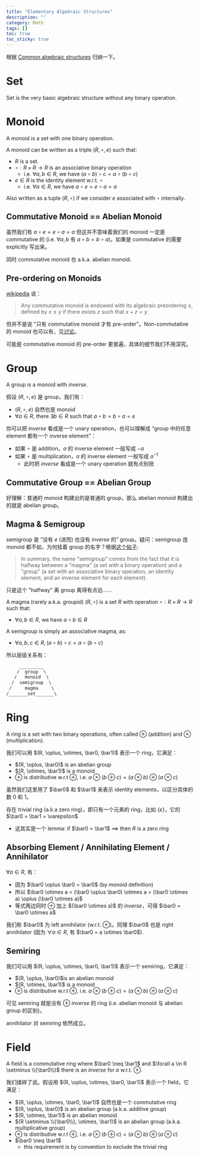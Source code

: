 ```yaml
---
title: "Elementary Algebraic Structures"
description: ""
category: Math
tags: []
toc: true
toc_sticky: true
---
```


根据 [Common algebraic structures](https://en.wikipedia.org/wiki/Algebraic_structure#Common_algebraic_structures) 归纳一下。

# Set

Set is the very basic algebraic structure without any binary operation.

# Monoid

A monoid is a set with one binary operation. 

A monoid can be written as a triple $(R, \circ, e)$ such that:

- $R$ is a set.
- $\circ: R \times R \to R$ is an associative binary operation 
    - i.e. $\forall a, b \in R$, we have $(a \circ b) \circ c = a \circ (b \circ c)$
- $e \in R$ is the identity element w.r.t. $\circ$
    - i.e. $\forall a \in R$, we have $a \circ e = e \circ a = a$

Also written as a tuple $(R, \circ)$ if we consider $e$ associated with $\circ$ internally.

## Commutative Monoid == Abelian Monoid

虽然我们有 $a \circ e = e \circ a = a$ 但这并不意味着我们的 monoid 一定是 commutative 的 (i.e. $\forall a,b$ 有 $a \circ b = b \circ a$)。如果是 commutative 的需要 explicitly 写出来。

同时 commutative monoid 也 a.k.a. abelian monoid.

## Pre-ordering on Monoids

[wikipedia](https://en.wikipedia.org/wiki/Monoid#Commutative_monoid) 说：

> Any commutative monoid is endowed with its algebraic preordering $\leq$, defined by $x \leq y$ if there exists $z$ such that $x + z = y$.

但并不是说 "只有 commutative monoid 才有 pre-order"。Non-commutative 的 monoid 也可以有，见[讨论](https://math.stackexchange.com/questions/2463279/natural-pre-order-for-non-commutative-monoids)。

可能是 commutative monoid 的 pre-order 更普遍，具体的细节我们不用深究。

# Group

A group is a monoid with *inverse*.

假设 $(R, \circ, e)$ 是 group，我们有：

- $(R, \circ, e)$ 自然也是 monoid
- $\forall a \in R$, there $\exists b \in R$ such that $a \circ b = b \circ a = e$

你可以把 *inverse* 看成是一个 unary operation，也可以理解成 “group 中的任意 element 都有一个 inverse element”：

- 如果 $\circ$ 是 addition，$a$ 的 inverse element 一般写成 $-a$
- 如果 $\circ$ 是 multiplication，$a$ 的 inverse element 一般写成 $a^{-1}$
    - 此时把 *inverse* 看成是一个 unary operation 就有点别扭

## Commutative Group == Abelian Group

好理解：普通的 monoid 构建出的是普通的 group，那么 abelian monoid 构建出的就是 abelian group。

## Magma & Semigroup

semigroup 是 “没有 $e$ (进而) 也没有 *inverse* 的” group。疑问：semigroup 连 monoid 都不如，为何挂着 group 的名字？根据[这个帖子](https://www.physicsforums.com/threads/semigroups-exploring-the-logic-behind-the-name.248488/):
> In summary, the name "semigroup" comes from the fact that it is halfway between a "magma" (a set with a binary operation) and a "group" (a set with an associative binary operation, an identity element, and an inverse element for each element).
  
只是这个 "halfway" 离 group 离得有点远……

A magma (rarely a.k.a. groupid) $(R, \circ)$ is a set $R$ with operation $\circ: R \times R \to R$ such that:

- $\forall a,b \in R$, we have $a \circ b \in R$

A semigroup is simply an associative magma, as:

- $\forall a, b, c \in R, (a \circ b) \circ c = a \circ (b \circ c)$

所以层级关系有：
```txt
     _________
    /  group  \
   /   monoid  \
  /  semigroup  \
 /     magma     \
/_______set_______\
```

# Ring

A ring is a set with two binary operations, often called $\oplus$ (addition) and $\otimes$ (multiplication). 

我们可以用 $(R, \oplus, \otimes, \bar0, \bar1)$ 表示一个 ring，它满足：

- $(R, \oplus, \bar0)$ is an abelian group
- $(R, \otimes, \bar1)$ is a monoid
- $\otimes$ is distributive w.r.t $\oplus$, i.e. $a \otimes (b \oplus c) = (a \otimes b) \oplus (a \otimes c)$

虽然我们这里用了 $\bar0$ 和 $\bar1$ 来表示 identity elements，以区分具体的数 $0$ 和 $1$。

存在 trivial ring (a.k.a zero ring)，即只有一个元素的 ring，比如 $\{\varepsilon\}$，它的 $\bar0 = \bar1 = \varepsilon$

- 这其实是一个 lemma: if $\bar0 = \bar1$ $\implies$ then $R$ is a zero ring

## Absorbing Element / Annihilating Element / Annihilator

$\forall a \in R$, 有：

- 因为 $\bar0 \oplus \bar0 = \bar0$ (by monoid definition)
- 所以 $\bar0 \otimes a = (\bar0 \oplus \bar0) \otimes a = (\bar0 \otimes a) \oplus (\bar0 \otimes a)$
- 等式两边同时 $\oplus$ 加上 $(\bar0 \otimes a)$ 的 *inverse*，可得 $\bar0 = \bar0 \otimes a$

我们称 $\bar0$ 为 left annihilator (w.r.t. $\otimes$)。同理  $\bar0$ 也是 right annihilator (因为 $\forall a \in R$, 有 $\bar0 = a \otimes \bar0$).

## Semiring

我们可以用 $(R, \oplus, \otimes, \bar0, \bar1)$ 表示一个 semiring，它满足：

- $(R, \oplus, \bar0)$is an abelian monoid
- $(R, \otimes, \bar1)$ is a monoid
- $\otimes$ is distributive w.r.t $\oplus$, i.e. $a \otimes (b \oplus c) = (a \otimes b) \oplus (a \otimes c)$

可见 semiring 就是没有 $\oplus$ *inverse* 的 ring (i.e. abelian monoid 与 abelian group 的区别)。

annihilator 对 semiring 依然成立。

# Field

A field is a commutative ring where $\bar0 \neq \bar1$ and $\forall a \in R \setminus \\{\bar0\\}$ there is an *inverse* for $a$ w.r.t. $\otimes$.

我们揉碎了说。假设用 $(R, \oplus, \otimes, \bar0, \bar1)$ 表示一个 field，它满足：

- $(R, \oplus, \otimes, \bar0, \bar1)$ 自然也是一个 commutative ring
- $(R, \oplus, \bar0)$ is an abelian group (a.k.a. additive group)
- $(R, \otimes, \bar1)$ is an abelian monoid
- $(R \setminus \\{\bar0\\}, \otimes, \bar1)$ is an abelian group (a.k.a. multiplicative group)
- $\otimes$ is distributive w.r.t $\oplus$, i.e. $a \otimes (b \oplus c) = (a \otimes b) \oplus (a \otimes c)$
- $\bar0 \neq \bar1$
  - this requirement is by convention to exclude the trivial ring